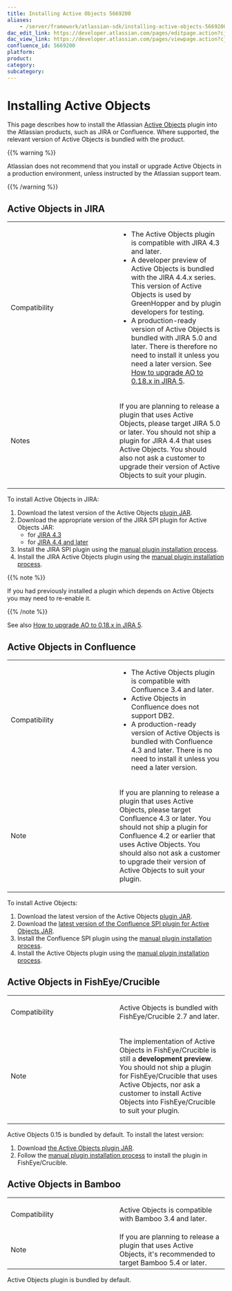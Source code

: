 ```yaml
---
title: Installing Active Objects 5669200
aliases:
    - /server/framework/atlassian-sdk/installing-active-objects-5669200.html
dac_edit_link: https://developer.atlassian.com/pages/editpage.action?cjm=wozere&pageId=5669200
dac_view_link: https://developer.atlassian.com/pages/viewpage.action?cjm=wozere&pageId=5669200
confluence_id: 5669200
platform:
product:
category:
subcategory:
---
```

# Installing Active Objects

This page describes how to install the Atlassian [Active Objects](https://developer.atlassian.com/display/AO/Active+Objects) plugin into the Atlassian products, such as JIRA or Confluence. Where supported, the relevant version of Active Objects is bundled with the product.

{{% warning %}}

Atlassian does not recommend that you install or upgrade Active Objects in a production environment, unless instructed by the Atlassian support team.

{{% /warning %}}

## Active Objects in JIRA

<table>
<colgroup>
<col style="width: 50%" />
<col style="width: 50%" />
</colgroup>
<tbody>
<tr class="odd">
<td><p>Compatibility</p></td>
<td><ul>
<li>The Active Objects plugin is compatible with JIRA 4.3 and later.</li>
<li>A developer preview of Active Objects is bundled with the JIRA 4.4.x series. This version of Active Objects is used by GreenHopper and by plugin developers for testing.</li>
<li>A production-ready version of Active Objects is bundled with JIRA 5.0 and later. There is therefore no need to install it unless you need a later version. See <a href="/server/framework/atlassian-sdk/how-to-upgrade-ao-to-0-18-x-in-jira-5">How to upgrade AO to 0.18.x in JIRA 5</a>.</li>
</ul></td>
</tr>
<tr class="even">
<td><p>Notes</p></td>
<td><p>If you are planning to release a plugin that uses Active Objects, please target JIRA 5.0 or later. You should not ship a plugin for JIRA 4.4 that uses Active Objects. You should also not ask a customer to upgrade their version of Active Objects to suit your plugin.</p></td>
</tr>
</tbody>
</table>

To install Active Objects in JIRA:

1.  Download the latest version of the Active Objects <a href="https://maven.atlassian.com/content/repositories/atlassian-public/com/atlassian/activeobjects/activeobjects-plugin/" class="external-link">plugin JAR</a>.
2.  Download the appropriate version of the JIRA SPI plugin for Active Objects JAR:
    -   for <a href="https://maven.atlassian.com/content/repositories/atlassian-public/com/atlassian/activeobjects/activeobjects-jira43-spi" class="external-link">JIRA 4.3</a>
    -   for <a href="https://maven.atlassian.com/content/repositories/atlassian-public/com/atlassian/activeobjects/activeobjects-jira-spi/" class="external-link">JIRA 4.4 and later</a>
3.  Install the JIRA SPI plugin using the <a href="http://confluence.atlassian.com/display/JIRA043/Managing+JIRA%27s+Plugins#ManagingJIRA%27sPlugins-Installingyourownplugin" class="external-link">manual plugin installation process</a>.
4.  Install the JIRA Active Objects plugin using the <a href="http://confluence.atlassian.com/display/JIRA043/Managing+JIRA%27s+Plugins#ManagingJIRA%27sPlugins-Installingyourownplugin" class="external-link">manual plugin installation process</a>.

{{% note %}}

If you had previously installed a plugin which depends on Active Objects you may need to re-enable it.

{{% /note %}}

See also [How to upgrade AO to 0.18.x in JIRA 5](/server/framework/atlassian-sdk/how-to-upgrade-ao-to-0-18-x-in-jira-5).

## Active Objects in Confluence

<table>
<colgroup>
<col style="width: 50%" />
<col style="width: 50%" />
</colgroup>
<tbody>
<tr class="odd">
<td><p>Compatibility</p></td>
<td><ul>
<li>The Active Objects plugin is compatible with Confluence 3.4 and later.</li>
<li>Active Objects in Confluence does not support DB2.</li>
<li>A production-ready version of Active Objects is bundled with Confluence 4.3 and later. There is no need to install it unless you need a later version.</li>
</ul></td>
</tr>
<tr class="even">
<td><p>Note</p></td>
<td><p>If you are planning to release a plugin that uses Active Objects, please target Confluence 4.3 or later. You should not ship a plugin for Confluence 4.2 or earlier that uses Active Objects. You should also not ask a customer to upgrade their version of Active Objects to suit your plugin.</p></td>
</tr>
</tbody>
</table>

To install Active Objects:

1.  Download the latest version of the Active Objects <a href="https://maven.atlassian.com/content/repositories/atlassian-public/com/atlassian/activeobjects/activeobjects-plugin/" class="external-link">plugin JAR</a>.
2.  Download the <a href="https://maven.atlassian.com/content/repositories/atlassian-public/com/atlassian/activeobjects/activeobjects-confluence-spi" class="external-link">latest version of the Confluence SPI plugin for Active Objects JAR</a>.
3.  Install the Confluence SPI plugin using the <a href="http://confluence.atlassian.com/display/DOC/Installing+a+Plugin#InstallingaPlugin-Uploadingyourownplugin" class="external-link">manual plugin installation process</a>.
4.  Install the Active Objects plugin using the <a href="http://confluence.atlassian.com/display/DOC/Installing+a+Plugin#InstallingaPlugin-Uploadingyourownplugin" class="external-link">manual plugin installation process</a>.

## Active Objects in FishEye/Crucible

<table>
<colgroup>
<col style="width: 50%" />
<col style="width: 50%" />
</colgroup>
<tbody>
<tr class="odd">
<td><p>Compatibility</p></td>
<td><p>Active Objects is bundled with FishEye/Crucible 2.7 and later.</p></td>
</tr>
<tr class="even">
<td><p>Note</p></td>
<td><p>The implementation of Active Objects in FishEye/Crucible is still a <strong>development preview</strong>. You should not ship a plugin for FishEye/Crucible that uses Active Objects, nor ask a customer to install Active Objects into FishEye/Crucible to suit your plugin.</p></td>
</tr>
</tbody>
</table>

Active Objects 0.15 is bundled by default. To install the latest version:

1.  Download <a href="https://maven.atlassian.com/content/repositories/atlassian-public/com/atlassian/activeobjects/activeobjects-plugin/" class="external-link">the Active Objects plugin JAR</a>.
2.  Follow the <a href="http://confluence.atlassian.com/display/FISHEYE/Installing+a+Plugin" class="external-link">manual plugin installation process</a> to install the plugin in FishEye/Crucible.

## Active Objects in Bamboo

<table>
<colgroup>
<col style="width: 50%" />
<col style="width: 50%" />
</colgroup>
<tbody>
<tr class="odd">
<td><p>Compatibility</p></td>
<td><p>Active Objects is compatible with Bamboo 3.4 and later.</p></td>
</tr>
<tr class="even">
<td>Note</td>
<td>If you are planning to release a plugin that uses Active Objects, it's recommended to target Bamboo 5.4 or later.</td>
</tr>
</tbody>
</table>

Active Objects plugin is bundled by default.

























